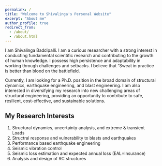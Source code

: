 ```yaml
---
permalink: /
title: "Welcome to Shivalinga's Personal Website"
excerpt: "About me"
author_profile: true
redirect_from: 
  - /about/
  - /about.html
---
```

I am Shivalinga Baddipalli. I am a curious researcher with a strong interest in conducting fundamental scientific research and contributing to the growth of human knowledge. I possess high persistence and adaptability in working through challenges and setbacks. I believe that “Sweat in practice is better than blood on the battlefield. 

Currently, I am looking for a Ph.D. position in the broad domain of structural dynamics, earthquake engineering, and blast engineering. I am also interested in diversifying my research into new challenging areas of structural engineering, providing an opportunity to contribute to safe, resilient, cost-effective, and sustainable solutions.

My Research Interests
---
1. Structural dynamics, uncertainty analysis, and extreme & transient Loads 
1. Structral response and vulnerability to blasts and earthquakes
1. Performance based earthquake engineering 
1. Seismic vibration control
1. Seismic loss estimation and expected annual loss (EAL=Insurance)
1. Analysis and design of RC structures
